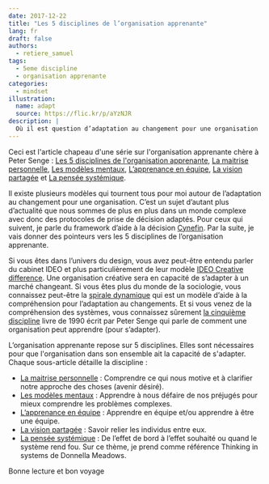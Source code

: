 ```yaml
---
date: 2017-12-22
title: "Les 5 disciplines de l’organisation apprenante"
lang: fr
draft: false
authors:
  - retiere_samuel
tags:
  - 5eme discipline
  - organisation apprenante
categories:
  - mindset
illustration:
  name: adapt
  source: https://flic.kr/p/aYzNJR
description: |
  Où il est question d’adaptation au changement pour une organisation
---
```


Ceci est l'article chapeau d'une série sur l'organisation apprenante chère à Peter Senge : [Les 5 disciplines de l'organisation apprenante], [La maitrise personnelle], [Les modèles mentaux], [L’apprenance en équipe], [La vision partagée] et [La pensée systémique].

 Il existe plusieurs modèles qui tournent tous pour moi autour de l’adaptation au changement pour une organisation. C’est un sujet d’autant plus d’actualité que nous sommes de plus en plus dans un monde complexe avec donc des protocoles de prise de décision adaptés. Pour ceux qui suivent, je parle du framework d’aide à la décision [Cynefin]. Par la suite, je vais donner des pointeurs vers les 5 disciplines de l’organisation apprenante.

Si vous êtes dans l’univers du design, vous avez peut-être entendu parler du cabinet IDEO et plus particulièrement de leur modèle [IDEO Creative difference].  Une organisation créative sera en capacité de s’adapter à un marché changeant. Si vous êtes plus du monde de la sociologie, vous connaissez peut-être la [spirale dynamique] qui est un modèle d’aide à la compréhension pour l’adaptation au changements. Et si vous venez de la compréhension des systèmes, vous connaissez sûrement [la cinquième discipline] livre de 1990 écrit par Peter Senge qui parle de comment une organisation peut apprendre (pour s’adapter).

L’organisation apprenante repose sur 5 disciplines. Elles sont nécessaires pour que l'organisation dans son ensemble ait la capacité de s'adapter. Chaque sous-article détaille la discipline :<br>
- [La maitrise personnelle] : Comprendre ce qui nous motive et à clarifier notre approche des choses (avenir désiré).<br>
- [Les modèles mentaux] : Apprendre à nous défaire de nos préjugés pour mieux comprendre les problèmes complexes.<br>
- [L’apprenance en équipe] : Apprendre en équipe et/ou apprendre à être une équipe.<br>
- [La vision partagée] : Savoir relier les individus entre eux.<br>
- [La pensée systémique] : De l’effet de bord à l’effet souhaité ou quand le système rend fou. Sur ce thème, je prend comme référence Thinking in systems de Donnella Meadows.<br>

Bonne lecture et bon voyage

[Cynefin]: https://en.wikipedia.org/wiki/Cynefin_framework
[la cinquième discipline]: https://www.amazon.fr/cinqui%C3%A8me-discipline-Levier-organisations-apprenantes/dp/2212559372/
[spirale dynamique]: http://www.psychotherapie-integrative.com/esprit-integratif/don-beck.htm
[IDEO Creative difference]: https://creativedifference.ideo.com/#/
[Les 5 disciplines de l'organisation apprenante]: /articles/2017-12-22-learning_organization/
[La maitrise personnelle]: /articles/2017-12-18-personal_mastery/
[Les modèles mentaux]: /articles/2017-12-18-mental_models/
[L’apprenance en équipe]: /articles/2017-12-13-team_learning/
[La vision partagée]: /articles/2017-12-17-shared_vision/
[La pensée systémique]: /articles/2017-06-08-system_thinking/
